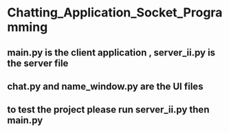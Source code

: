 # Chatting_Application_Socket_Programming
## main.py is the client application , server_ii.py is the server file
## chat.py and name_window.py are the UI files 
## to test the project please run server_ii.py then main.py

